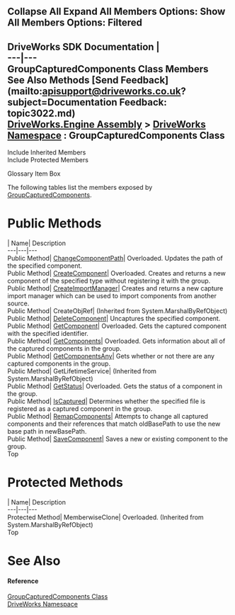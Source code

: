 Collapse All Expand All Members Options: Show All  Members Options: Filtered   
---  
DriveWorks SDK Documentation  |   
---|---  
GroupCapturedComponents Class Members   
See Also Methods [Send Feedback](mailto:apisupport@driveworks.co.uk?subject=Documentation Feedback: topic3022.md)  
[DriveWorks.Engine Assembly](topic2156.md) > [DriveWorks Namespace](topic2159.md) : GroupCapturedComponents Class  
---  
  
Include Inherited Members    
Include Protected Members  


Glossary Item Box

The following tables list the members exposed by [GroupCapturedComponents](topic3022.md).

# Public Methods

| Name| Description  
---|---|---  
Public Method| [ChangeComponentPath](topic3028.md)| Overloaded. Updates the path of the specified component.   
Public Method| [CreateComponent](topic3031.md)| Overloaded. Creates and returns a new component of the specified type without registering it with the group.   
Public Method| [CreateImportManager](topic3034.md)| Creates and returns a new capture import manager which can be used to import components from another source.   
Public Method| CreateObjRef|  (Inherited from System.MarshalByRefObject)  
Public Method| [DeleteComponent](topic3035.md)| Uncaptures the specified component.   
Public Method| [GetComponent](topic3036.md)| Overloaded. Gets the captured component with the specified identifier.   
Public Method| [GetComponents](topic3039.md)| Overloaded. Gets information about all of the captured components in the group.   
Public Method| [GetComponentsAny](topic3042.md)| Gets whether or not there are any captured components in the group.   
Public Method| GetLifetimeService|  (Inherited from System.MarshalByRefObject)  
Public Method| [GetStatus](topic3043.md)| Overloaded. Gets the status of a component in the group.   
Public Method| [IsCaptured](topic3046.md)| Determines whether the specified file is registered as a captured component in the group.   
Public Method| [RemapComponents](topic3047.md)| Attempts to change all captured components and their references that match oldBasePath to use the new base path in newBasePath.   
Public Method| [SaveComponent](topic3048.md)| Saves a new or existing component to the group.   
Top

# Protected Methods

| Name| Description  
---|---|---  
Protected Method| MemberwiseClone| Overloaded. (Inherited from System.MarshalByRefObject)  
Top

# See Also

#### Reference

[GroupCapturedComponents Class](topic3022.md)   
[DriveWorks Namespace](topic2159.md)


